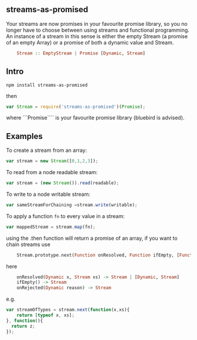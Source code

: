 ## streams-as-promised

Your streams are now promises in your favourite promise library, so you no longer have to choose between using streams and functional programming. An instance of a stream in this sense is either the empty Stream (a promise of an empty Array) or a promise of both a dynamic value and Stream.
```haskell
    Stream :: EmptyStream | Promise [Dynamic, Stream]
```
## Intro

    npm install streams-as-promised

then 

```js
var Stream = require('streams-as-promised')(Promise);
```
where ```Promise```` is your favourite promise library (bluebird is advised).


## Examples

To create a stream from an array:
```js
var stream = new Stream([0,1,2,3]);
```

To read from a node readable stream:
```js
var stream = (new Stream()).read(readable);
```


To write to a node writable stream:
```js
var sameStreamForChaining =stream.write(writable);
```


To apply a function ```fn``` to every value in a stream:
```js
var mappedStream = stream.map(fn);
```

using the .then function will return a promise of an array, if you want to chain streams use
```haskell
    Stream.prototype.next(Function onResolved, Function ifEmpty, [Function onRejected]) -> Stream
```
here
```haskell
    onResolved(Dynamic x, Stream xs) -> Stream | [Dynamic, Stream]
    ifEmpty() -> Stream
    onRejected(Dynamic reason) -> Stream
```
e.g.
```js
var streamOfTypes = stream.next(function(x,xs){
	return [typeof x, xs];
}, function(){
  return z;
});
```
